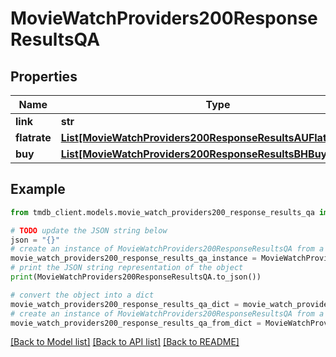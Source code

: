 # MovieWatchProviders200ResponseResultsQA


## Properties

Name | Type | Description | Notes
------------ | ------------- | ------------- | -------------
**link** | **str** |  | [optional] 
**flatrate** | [**List[MovieWatchProviders200ResponseResultsAUFlatrateInner]**](MovieWatchProviders200ResponseResultsAUFlatrateInner.md) |  | [optional] 
**buy** | [**List[MovieWatchProviders200ResponseResultsBHBuyInner]**](MovieWatchProviders200ResponseResultsBHBuyInner.md) |  | [optional] 

## Example

```python
from tmdb_client.models.movie_watch_providers200_response_results_qa import MovieWatchProviders200ResponseResultsQA

# TODO update the JSON string below
json = "{}"
# create an instance of MovieWatchProviders200ResponseResultsQA from a JSON string
movie_watch_providers200_response_results_qa_instance = MovieWatchProviders200ResponseResultsQA.from_json(json)
# print the JSON string representation of the object
print(MovieWatchProviders200ResponseResultsQA.to_json())

# convert the object into a dict
movie_watch_providers200_response_results_qa_dict = movie_watch_providers200_response_results_qa_instance.to_dict()
# create an instance of MovieWatchProviders200ResponseResultsQA from a dict
movie_watch_providers200_response_results_qa_from_dict = MovieWatchProviders200ResponseResultsQA.from_dict(movie_watch_providers200_response_results_qa_dict)
```
[[Back to Model list]](../README.md#documentation-for-models) [[Back to API list]](../README.md#documentation-for-api-endpoints) [[Back to README]](../README.md)


